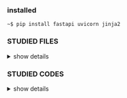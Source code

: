 ### installed
```
~$ pip install fastapi uvicorn jinja2
```
### STUDIED FILES
<details>
  <summary>show details</summary>

|구분|소스|설명|
|--|--|--|
|메인파일 생성|[main.py](./main.py)|메인 파일 생성 및 app-router연결|
|라우트파일 생성|[main.py](./home.py)|라우트 파일 생성 및 app-router연결|

</details>

### STUDIED CODES
<details>
  <summary>show details</summary>

### main.py imports - main basic form

```
from fastapi import FastAPI

from fastapi.middleware.cors import CORSMiddleware

from routes.homes import router as event_router

from fastapi import Request

from fastapi.templating import Jinja2Templates

templates = Jinja2Templates(directory ="templates/") # html 틀이 있는 폴더 위치

app = FastAPI()

@app.get("/index")
async def root(request:Request):
    pass
    return templates.TemplateResponse("index.html",
                                      {"request":request})

```

### home.py imports - route basic form

```

from fastapi import APIRouter

from starlette.responses import HTMLResponse

from fastapi.templating import Jinja2Templates

from fastapi import Request

templates = Jinja2Templates(directory ="templates/")

router = APIRouter()

@app.get("/index")
async def root(request:Request):
    pass
    return templates.TemplateResponse("index.html",
                                      {"request":request})


```

